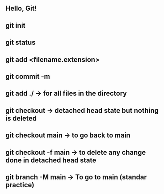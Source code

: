 ## Hello, Git!

## git init
## git status
## git add <filename.extension>
## git commit -m <message>
## git add ./ -> for all files in the directory
## git checkout <hashcode of previous commit> -> detached head state but nothing is deleted
## git checkout main -> to go back to main
## git checkout -f main -> to delete any change done in detached head state
## git branch -M main -> To go to main (standar practice)